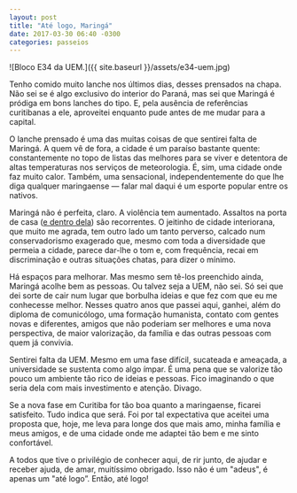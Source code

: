 ```yaml
---
layout: post
title: "Até logo, Maringá"
date: 2017-03-30 06:40 -0300
categories: passeios
---
```

![Bloco E34 da UEM.]({{ site.baseurl }}/assets/e34-uem.jpg)

Tenho comido muito lanche nos últimos dias, desses prensados na chapa. Não sei se é algo exclusivo do interior do Paraná, mas sei que Maringá é pródiga em bons lanches do tipo. E, pela ausência de referências curitibanas a ele, aproveitei enquanto pude antes de me mudar para a capital.

O lanche prensado é uma das muitas coisas de que sentirei falta de Maringá. A quem vê de fora, a cidade é um paraíso bastante quente: constantemente no topo de listas das melhores para se viver e detentora de altas temperaturas nos serviços de meteorologia. É, sim, uma cidade onde faz muito calor. Também, uma sensacional, independentemente do que lhe diga qualquer maringaense — falar mal daqui é um esporte popular entre os nativos.

Maringá não é perfeita, claro. A violência tem aumentado. Assaltos na porta de casa ([e dentro dela](https://www.manualdousuario.net/pos-assalto/)) são recorrentes. O jeitinho de cidade interiorana, que muito me agrada, tem outro lado um tanto perverso, calcado num conservadorismo exagerado que, mesmo com toda a diversidade que permeia a cidade, parece dar-lhe o tom e, com frequência, recai em discriminação e outras situações chatas, para dizer o mínimo.

Há espaços para melhorar. Mas mesmo sem tê-los preenchido ainda, Maringá acolhe bem as pessoas. Ou talvez seja a UEM, não sei. Só sei que dei sorte de cair num lugar que borbulha ideias e que fez com que eu me conhecesse melhor. Nesses quatro anos que passei aqui, ganhei, além do diploma de comunicólogo, uma formação humanista, contato com gentes novas e diferentes, amigos que não poderiam ser melhores e uma nova perspectiva, de maior valorização, da família e das outras pessoas com quem já convivia.

Sentirei falta da UEM. Mesmo em uma fase difícil, sucateada e ameaçada, a universidade se sustenta como algo ímpar. É uma pena que se valorize tão pouco um ambiente tão rico de ideias e pessoas. Fico imaginando o que seria dela com mais investimento e atenção. Divago.

Se a nova fase em Curitiba for tão boa quanto a maringaense, ficarei satisfeito. Tudo indica que será. Foi por tal expectativa que aceitei uma proposta que, hoje, me leva para longe dos que mais amo, minha família e meus amigos, e de uma cidade onde me adaptei tão bem e me sinto confortável.

A todos que tive o privilégio de conhecer aqui, de rir junto, de ajudar e receber ajuda, de amar, muitíssimo obrigado. Isso não é um "adeus", é apenas um "até logo”. Então, até logo!

